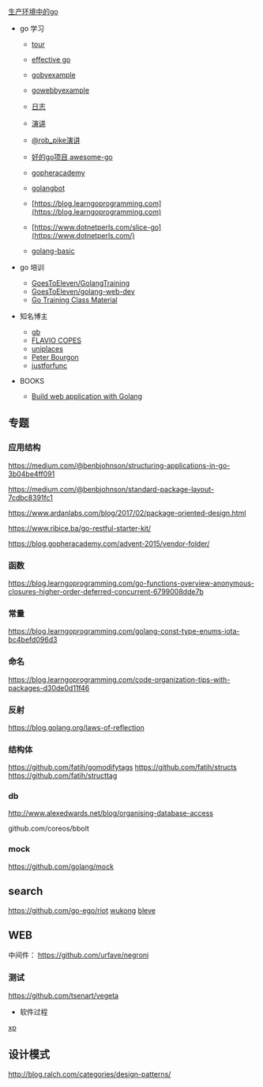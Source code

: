 [生产环境中的go](http://blog.tamizhvendan.in/blog/2017/05/01/using-golang-in-production-my-experiences/)

- go 学习
    - [tour](https://tour.golang.org/welcome/1)
    - [effective go](https://golang.org/doc/effective_go.html)
    - [gobyexample](https://gobyexample.com)
    - [gowebbyexample](https://gowebexamples.com/)
    - [日志](https://blog.golang.org/pipelines)
    - [演讲](http://go-lang.cat-v.org/talks/)
    - [@rob_pike演讲](https://go-proverbs.github.io/)
    - [好的go项目 awesome-go](https://github.com/avelino/awesome-go)
	
	- [gopheracademy](https://blog.gopheracademy.com/)
	- [golangbot](https://golangbot.com/)
	
	- [https://blog.learngoprogramming.com](https://blog.learngoprogramming.com)
	- [https://www.dotnetperls.com/slice-go](https://www.dotnetperls.com/)
	- [golang-basic](http://golang-basic.blogspot.com/)
	

- go 培训
    - [  GoesToEleven/GolangTraining ](https://github.com/GoesToEleven/GolangTraining) 
    - [ GoesToEleven/golang-web-dev ](https://github.com/GoesToEleven/golang-web-dev)
	- [Go Training Class Material](https://github.com/ardanlabs/gotraining)

- 知名博主
	- [gb](https://dave.cheney.net/)
	- [FLAVIO COPES](https://flaviocopes.com/go-list-files/)
	- [uniplaces](https://geeks.uniplaces.com/)
	- [Peter Bourgon](http://howistart.org/posts/go/1/index.html)
	- [justforfunc](https://github.com/campoy/justforfunc)
	
	
- BOOKS
	- [Build web application with Golang](https://legacy.gitbook.com/book/astaxie/build-web-application-with-golang/details)

## 专题

###  应用结构

https://medium.com/@benbjohnson/structuring-applications-in-go-3b04be4ff091

https://medium.com/@benbjohnson/standard-package-layout-7cdbc8391fc1

https://www.ardanlabs.com/blog/2017/02/package-oriented-design.html

https://www.ribice.ba/go-restful-starter-kit/

https://blog.gopheracademy.com/advent-2015/vendor-folder/

### 函数
https://blog.learngoprogramming.com/go-functions-overview-anonymous-closures-higher-order-deferred-concurrent-6799008dde7b

### 常量
https://blog.learngoprogramming.com/golang-const-type-enums-iota-bc4befd096d3


### 命名
https://blog.learngoprogramming.com/code-organization-tips-with-packages-d30de0d11f46

### 反射
https://blog.golang.org/laws-of-reflection

### 结构体
https://github.com/fatih/gomodifytags
https://github.com/fatih/structs
https://github.com/fatih/structtag

### db

http://www.alexedwards.net/blog/organising-database-access

github.com/coreos/bbolt

### mock
https://github.com/golang/mock

## search

https://github.com/go-ego/riot
[wukong](https://github.com/huichen/wukong)
[bleve](https://github.com/blevesearch/bleve)

## WEB

中间件： https://github.com/urfave/negroni

### 测试

https://github.com/tsenart/vegeta

- 软件过程

[xp](http://www.extremeprogramming.org/more.html)    


## 设计模式

http://blog.ralch.com/categories/design-patterns/